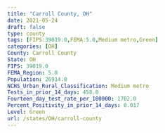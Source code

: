 ```yaml
---
title: "Carroll County, OH"
date: 2021-05-24
draft: false
type: county
tags: [FIPS:39019.0,FEMA:5.0,Medium metro,Green]
categories: [OH]
County: Carroll County
State: OH
FIPS: 39019.0
FEMA_Region: 5.0
Population: 26914.0
NCHS_Urban_Rural_Classification: Medium metro
Tests_in_prior_14_days: 458.0
Fourteen_day_test_rate_per_100000: 1702.0
Percent_Positivity_in_prior_14_days: 0.017
Level: Green
url: /states/OH/carroll-county
---
```



